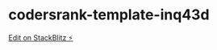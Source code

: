 # codersrank-template-inq43d

[Edit on StackBlitz ⚡️](https://stackblitz.com/edit/codersrank-template-inq43d)